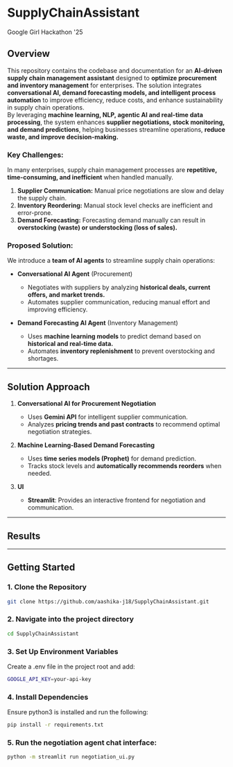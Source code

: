 # SupplyChainAssistant
Google Girl Hackathon '25

## Overview    
This repository contains the codebase and documentation for an **AI-driven supply chain management assistant** designed to **optimize procurement and inventory management** for enterprises. The solution integrates **conversational AI, demand forecasting models, and intelligent process automation** to improve efficiency, reduce costs, and enhance sustainability in supply chain operations.  
By leveraging **machine learning, NLP, agentic AI and real-time data processing**, the system enhances **supplier negotiations, stock monitoring, and demand predictions**, helping businesses streamline operations, **reduce waste, and improve decision-making.**  

### **Key Challenges:**  
In many enterprises, supply chain management processes are **repetitive, time-consuming, and inefficient** when handled manually.  
1. **Supplier Communication:** Manual price negotiations are slow and delay the supply chain.  
2. **Inventory Reordering:** Manual stock level checks are inefficient and error-prone.  
3. **Demand Forecasting:** Forecasting demand manually can result in **overstocking (waste) or understocking (loss of sales).**  

### **Proposed Solution:**  
We introduce a **team of AI agents** to streamline supply chain operations:  

- **Conversational AI Agent** (Procurement)  
  - Negotiates with suppliers by analyzing **historical deals, current offers, and market trends.**  
  - Automates supplier communication, reducing manual effort and improving efficiency.  

- **Demand Forecasting AI Agent** (Inventory Management)  
  - Uses **machine learning models** to predict demand based on **historical and real-time data.**  
  - Automates **inventory replenishment** to prevent overstocking and shortages.  

---

## **Solution Approach**  

1. **Conversational AI for Procurement Negotiation**  
   - Uses **Gemini API** for intelligent supplier communication.  
   - Analyzes **pricing trends and past contracts** to recommend optimal negotiation strategies.  

2. **Machine Learning-Based Demand Forecasting**  
   - Uses **time series models (Prophet)** for demand prediction.  
   - Tracks stock levels and **automatically recommends reorders** when needed.  

3. **UI**  
   - **Streamlit**: Provides an interactive frontend for negotiation and communication.  

---

## **Results**  


---

## **Getting Started**  

### **1. Clone the Repository**  
```sh
git clone https://github.com/aashika-j18/SupplyChainAssistant.git
```

### **2. Navigate into the project directory**
```sh
cd SupplyChainAssistant
```
### **3. Set Up Environment Variables**
Create a .env file in the project root and add:
```sh
GOOGLE_API_KEY=your-api-key
```


### **4. Install Dependencies**
Ensure python3 is installed and run the following:
```sh
pip install -r requirements.txt  
```

### **5. Run the negotiation agent chat interface:**

```sh
python -m streamlit run negotiation_ui.py  
```


